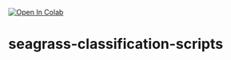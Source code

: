 [![Open In Colab](https://colab.research.google.com/assets/colab-badge.svg)](https://colab.research.google.com/github/luislizcano/seagrass_classification_personal/blob/main/jupyter-notebooks/seagrass_classification_collections_colab.ipynb)

# seagrass-classification-scripts
